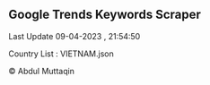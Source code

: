 

## Google Trends Keywords Scraper 
 
Last Update 09-04-2023 , 21:54:50

Country List :
VIETNAM.json



© Abdul Muttaqin 
